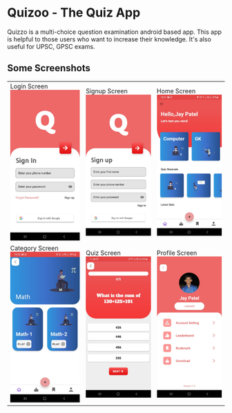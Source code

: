 # Quizoo - The Quiz App

Quizzo is a multi-choice question examination android based app. This app is helpful to those users who want to increase their knowledge. It's also useful for UPSC, GPSC exams. 

## Some Screenshots

<table cellpadding="0" cellspacing="0" width="100%">
  <tr>
    <td>Login Screen</Center><br /><img src="Screenshots/Signin page.jpeg" /><br /</td>
    <td>Signup Screen<br /><img src="Screenshots/Signup page.jpeg" /><br /></td>
    <td>Home Screen<br /><img src="Screenshots/Home page.jpeg" /><br /></td>
  </tr>
  <tr>
    <td>Category Screen<br /><img src="Screenshots/Category page.jpeg" /><br /></td>
    <td>Quiz Screen<br /><img src="Screenshots/Quiz screen.jpeg" /><br /></td>
    <td>Profile Screen<br /><img src="Screenshots/Profile page.jpeg" /><br /></td>
  </tr>
</table
